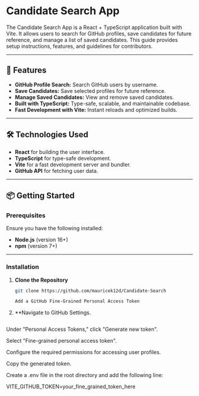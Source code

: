 # Candidate Search App

The Candidate Search App is a React + TypeScript application built with Vite. It allows users to search for GitHub profiles, save candidates for future reference, and manage a list of saved candidates. This guide provides setup instructions, features, and guidelines for contributors.

---

## 🚀 Features

- **GitHub Profile Search:** Search GitHub users by username.
- **Save Candidates:** Save selected profiles for future reference.
- **Manage Saved Candidates:** View and remove saved candidates.
- **Built with TypeScript:** Type-safe, scalable, and maintainable codebase.
- **Fast Development with Vite:** Instant reloads and optimized builds.

---

## 🛠️ Technologies Used

- **React** for building the user interface.
- **TypeScript** for type-safe development.
- **Vite** for a fast development server and bundler.
- **GitHub API** for fetching user data.

---

## 📦 Getting Started

### Prerequisites

Ensure you have the following installed:
- **Node.js** (version 16+)
- **npm** (version 7+)

---

### Installation

1. **Clone the Repository**
   ```bash
   git clone https://github.com/mauricek12d/Candidate-Search

   Add a GitHub Fine-Grained Personal Access Token

2. **Navigate to GitHub Settings.
   ```bash

Under "Personal Access Tokens," click "Generate new token".

Select "Fine-grained personal access token".

Configure the required permissions for accessing user profiles.

Copy the generated token.

Create a .env file in the root directory and add the following line:

VITE_GITHUB_TOKEN=your_fine_grained_token_here


